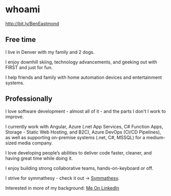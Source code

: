 # whoami
http://bit.ly/BenEastmond

## Free time

I live in Denver with my family and 2 dogs.

I enjoy downhill skiing, technology advancements, and geeking out with FIRST and just for fun.

I help friends and family with home automation devices and entertainment systems.

## Professionally

I love software development - almost all of it - and the parts I don't I work to improve.

I currently work with Angular, Azure (.net App Services, C# Function Apps, Storage - Static Web Hosting, and B2C), Azure DevOps (CI/CD Pipelines), as well as supporting on-premise systems (.net, C#, MSSQL) for a medium-sized media company.

I love developing people’s abilities to deliver code faster, cleaner, and having great time while doing it.

I enjoy building strong collaborative teams, hands-on-keyboard or off.

I strive for symmathesy - check it out -> [Symmathesy](https://norabateson.wordpress.com/2015/11/03/symmathesy-a-word-in-progress/ "Symmathesy").

Interested in more of my background: [Me On LinkedIn](https://www.linkedin.com/in/benjamineastmond "LinkedIn")
